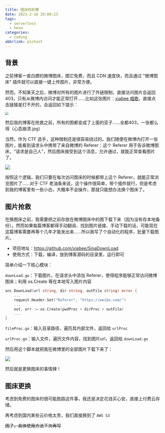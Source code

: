 ```yaml
---
title: 图床的折腾
date: 2023-2-16 20:00:23
tags:
  - serverless
  - hexo
categories:
  - coding
abbrlink: pichost
---
```




## 背景

之前博客一直白嫖的微博图床，图它免费，而且 CDN 速度快，而且通过 "微博图床" 插件就可以直接一键上传图片，非常方便。

然而，不知某天之后，微博对所有的图片进行了外链限制，直接访问图片会返回 403，只有从微博内访问才能正常打开......比如这张图片：[xiabee 唱歌](https://wx4.sinaimg.cn/mw690/0084b03xgy1hajm0n84ezj30yl0ry77u.jpg)，直接点击链接是打不开的，会返回如下提示：

<img src="https://s3.xiabee.cn/pic/2023/02/214daa16759f7a1c5b380d42dedebe37cd785402730fbb11e3db301168085279.png" style="zoom:67%;" />

然后我的博客在抢救之前，所有的图都变成了上面的亚子......全都403，一张都么得（心态崩溃.jpg）



当然，作为 CTF 选手，这种限制还是很容易绕过的。我们随便在微博内打开一张图片，能看到请求头中携带了来自微博的 Referer：这个 Referer 用于告诉微博图床，“请求是自己人”，然后图床接受到这个消息，允许通过，就能正常查看图片了。

![](https://s3.xiabee.cn/pic/2023/02/645dced5287dfa84fdc14c98f1abdd1fd129cdd6579832a32b4d841943ae4c2d.png)



按照这个逻辑，我们只要在每次访问图床的时候都带上这个 Referer，就能正常浏览图片了......对于 CTF 老油条来说，这个操作很简单，带个插件就行，但是考虑到我的博客里有一些小白，大概率不会操作，那就只能想办法换个图床了。



## 图片抢救

在换图床之前，我需要把之前存放在微博图床中的图下载下来（因为没有存本地备份）。然而如果每篇博客都得手动翻阅、找到图片链接、手动下载的话，可能现在这篇博客需要再等个几年才能发出来......所以我写了个自动化的程序，批量下载图片。

* 项目地址：https://github.com/xiabee/SinaDownLoad
* 使用方式：下载，编译，放到博客源码的目录里，运行即可



简单介绍一下核心模块：

`downLoad.go`：下载图片。在请求头中添加 Referer，使得程序能够正常访问微博图床；利用 os.Create 等在本地写入图片内容

```go
unc DownLoad(url string, dir string, outFile string) error {
	...
	request.Header.Set("Referer", "https://weibo.com/")
	...
	out, err := os.Create(pwdProc + dirProc + outFile)
	...
}
```



`fileProc.go`：输入目录路径，遍历其内部文件，返回给 `urlProc`

`urlProc.go`：输入文件，遍历文件内容，找到图片url，返回给 `downLoad.go`



然后用这个脚本就把我在微博里的全部图片下载下来了：

![](https://s3.xiabee.cn/pic/2023/02/7e8b7d4139f4165f717554a0f871523c946ea87731802348c6ddf4156eb2ec6c.png)



然后就是更换图床的事情辣！



## 图床更换

考虑到免费的图床的很可能跑路这件事，我还是决定花钱买心安，直接上付费云存储。

再考虑到国内某些云价格太贵，我们直接换到了 `AWS S3`

~~困了，具体使用方法下次再写~~
